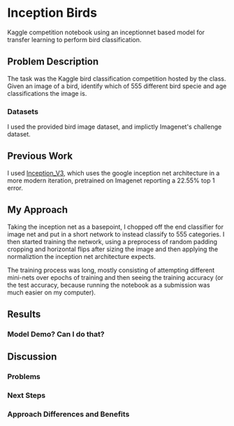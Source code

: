 # Inception Birds
Kaggle competition notebook using an inceptionnet based model for transfer learning to perform bird classification.


<!--     Problem description
    Previous work (including what you used for your method i.e. pretrained models)
    Your approach
    Datasets
    Results
    Discussion
        What problems did you encounter?
        Are there next steps you would take if you kept working on the project?
        How does your approach differ from others? Was that beneficial?
 -->
## Problem Description
The task was the Kaggle bird classification competition hosted by the class. Given an image of a bird, identify which of 555 different bird specie and age classifications the image is.
### Datasets
I used the provided bird image dataset, and implictly Imagenet's challenge dataset.

## Previous Work
I used [Inception_V3](https://pytorch.org/hub/pytorch_vision_inception_v3/), which uses the google inception net architecture in a more modern iteration, pretrained on Imagenet reporting a 22.55% top 1 error.

## My Approach
Taking the inception net as a basepoint, I chopped off the end classifier for image net and put in a short network to instead classify to 555 categories. I then started training the network, using a preprocess of random padding cropping and horizontal flips after sizing the image and then applying the normaliztion the inception net architecture expects.

The training process was long, mostly consisting of attempting different mini-nets over epochs of training and then seeing the training accuracy (or the test accuracy, because running the notebook as a submission was much easier on my computer).

## Results
### Model Demo? Can I do that?

## Discussion
### Problems
### Next Steps
### Approach Differences and Benefits

